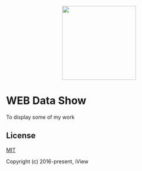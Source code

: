 <p align="center">
    <a href="https://www.iviewui.com">
        <img width="200" src="http://ozry0hf50.bkt.clouddn.com/HBK">
    </a>
</p>

# WEB Data Show
To display some of my work


## License
[MIT](http://opensource.org/licenses/MIT)

Copyright (c) 2016-present, iView
